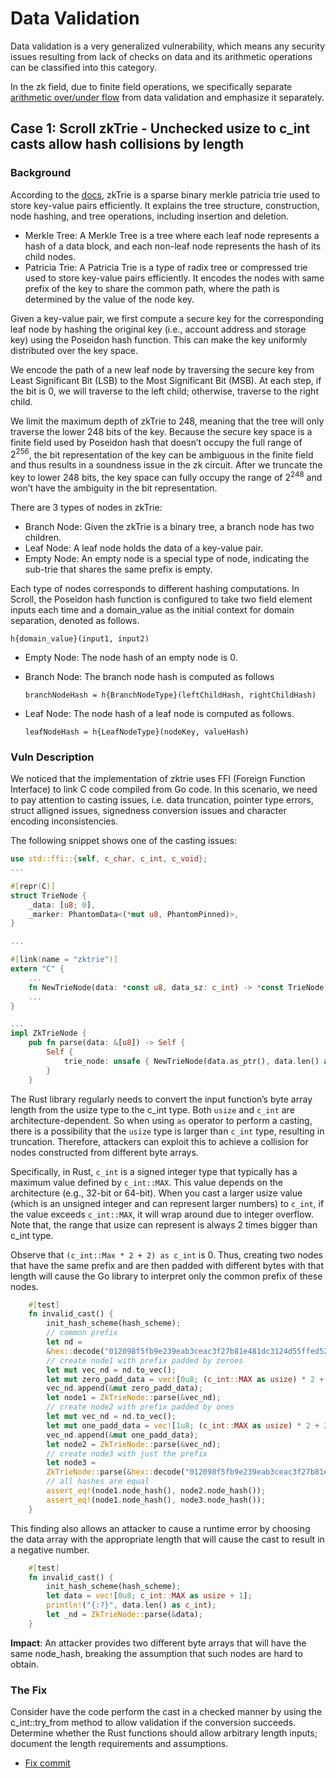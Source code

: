 # Data Validation

Data validation is a very generalized  vulnerability, which means any security issues resulting from lack of checks on data and its arithmetic operations can be classified into this category.

In the zk field, due to finite field operations, we specifically separate [arithmetic over/under flow](../Arithmetic%20Over\Under%20Flow.md) from data validation and emphasize it separately.

## Case 1: Scroll zkTrie - Unchecked usize to c_int casts allow hash collisions by length

### Background

According to the [docs](https://docs.scroll.io/en/technology/sequencer/zktrie/), zkTrie is a sparse binary merkle patricia trie used to store key-value pairs efficiently. It explains the tree structure, construction, node hashing, and tree operations, including insertion and deletion.

- Merkle Tree: A Merkle Tree is a tree where each leaf node represents a hash of a data block, and each non-leaf node represents the hash of its child nodes.
- Patricia Trie: A Patricia Trie is a type of radix tree or compressed trie used to store key-value pairs efficiently. It encodes the nodes with same prefix of the key to share the common path, where the path is determined by the value of the node key.

Given a key-value pair, we first compute a secure key for the corresponding leaf node by hashing the original key (i.e., account address and storage key) using the Poseidon hash function. This can make the key uniformly distributed over the key space.

We encode the path of a new leaf node by traversing the secure key from Least Significant Bit (LSB) to the Most Significant Bit (MSB). At each step, if the bit is 0, we will traverse to the left child; otherwise, traverse to the right child.

We limit the maximum depth of zkTrie to 248, meaning that the tree will only traverse the lower 248 bits of the key. Because the secure key space is a finite field used by Poseidon hash that doesn’t occupy the full range of $2^{256}$, the bit representation of the key can be ambiguous in the finite field and thus results in a soundness issue in the zk circuit. After we truncate the key to lower 248 bits, the key space can fully occupy the range of $2^{248}$ and won’t have the ambiguity in the bit representation.

There are 3 types of nodes in zkTrie:

- Branch Node: Given the zkTrie is a binary tree, a branch node has two children.
- Leaf Node: A leaf node holds the data of a key-value pair.
- Empty Node: An empty node is a special type of node, indicating the sub-trie that shares the same prefix is empty.

Each type of nodes corresponds to different hashing computations. In Scroll, the Poseidon hash function is configured to take two field element inputs each time and a domain_value as the initial context for domain separation, denoted as follows.

```
h{domain_value}(input1, input2)
```

- Empty Node: The node hash of an empty node is 0.
- Branch Node: The branch node hash is computed as follows
  
  ```
  branchNodeHash = h{BranchNodeType}(leftChildHash, rightChildHash)
  ```
- Leaf Node: The node hash of a leaf node is computed as follows.

    ```
    leafNodeHash = h{LeafNodeType}(nodeKey, valueHash)
    ```

### Vuln Description

We noticed that the implementation of zktrie uses FFI (Foreign Function Interface) to link C code compiled from Go code. In this scenario, we need to pay attention to casting issues, i.e. data truncation, pointer type errors, struct alligned issues, signedness conversion issues and character encoding inconsistencies.

The following snippet shows one of the casting issues:

```Rust
use std::ffi::{self, c_char, c_int, c_void};
...

#[repr(C)]
struct TrieNode {
    _data: [u8; 0],
    _marker: PhantomData<(*mut u8, PhantomPinned)>,
}

...

#[link(name = "zktrie")]
extern "C" {
    ...
    fn NewTrieNode(data: *const u8, data_sz: c_int) -> *const TrieNode;
    ...
}

...
impl ZkTrieNode {
    pub fn parse(data: &[u8]) -> Self {
        Self {
            trie_node: unsafe { NewTrieNode(data.as_ptr(), data.len() as c_int) },
        }
    }
```

The Rust library regularly needs to convert the input function’s byte array length from the
usize type to the c_int type. Both `usize` and `c_int` are architecture-dependent. So when using `as` operator to perform a casting, there is a possibility that the `usize` type is larger than `c_int` type, resulting in truncation. Therefore, attackers can exploit this to achieve a collision for nodes constructed from different byte arrays.

Specifically, in Rust, `c_int` is a signed integer type that typically has a maximum value defined by `c_int::MAX`. This value depends on the architecture (e.g., 32-bit or 64-bit). When you cast a larger usize value (which is an unsigned integer and can represent larger numbers) to `c_int`, if the value exceeds `c_int::MAX`, it will wrap around due to integer overflow. Note that, the range that usize can represent is always 2 times bigger than c_int type.

Observe that `(c_int::Max * 2 + 2) as c_int` is 0.  Thus, creating two nodes
that have the same prefix and are then padded with different bytes with that length will cause the Go library to interpret only the common prefix of these nodes.

```rust
    #[test]
    fn invalid_cast() {
        init_hash_scheme(hash_scheme);
        // common prefix
        let nd =
        &hex::decode("012098f5fb9e239eab3ceac3f27b81e481dc3124d55ffed523a839ee8446b64864010100000000000000000000000000000000000000000000000000000000018282256f8b00").unwrap();
        // create node1 with prefix padded by zeroes
        let mut vec_nd = nd.to_vec();
        let mut zero_padd_data = vec![0u8; (c_int::MAX as usize) * 2 + 2];
        vec_nd.append(&mut zero_padd_data);
        let node1 = ZkTrieNode::parse(&vec_nd);
        // create node2 with prefix padded by ones
        let mut vec_nd = nd.to_vec();
        let mut one_padd_data = vec![1u8; (c_int::MAX as usize) * 2 + 2];
        vec_nd.append(&mut one_padd_data);
        let node2 = ZkTrieNode::parse(&vec_nd);
        // create node3 with just the prefix
        let node3 =
        ZkTrieNode::parse(&hex::decode("012098f5fb9e239eab3ceac3f27b81e481dc3124d55ffed523a839ee8446b64864010100000000000000000000000000000000000000000000000000000000018282256f8b00").unwrap());
        // all hashes are equal
        assert_eq!(node1.node_hash(), node2.node_hash());
        assert_eq!(node1.node_hash(), node3.node_hash());
    }
```

This finding also allows an attacker to cause a runtime error by choosing the data array with the appropriate length that will cause the cast to result in a negative number.

```rust
    #[test]
    fn invalid_cast() {
        init_hash_scheme(hash_scheme);
        let data = vec![0u8; c_int::MAX as usize + 1];
        println!("{:?}", data.len() as c_int);
        let _nd = ZkTrieNode::parse(&data);
    }
```

**Impact**: An attacker provides two different byte arrays that will have the same node_hash, breaking the assumption that such nodes are hard to obtain.

### The Fix

Consider  have the code perform the cast in a checked manner by using the
c_int::try_from method to allow validation if the conversion succeeds. Determine whether the Rust functions should allow arbitrary length inputs; document the length requirements and assumptions.

- [Fix commit](9d28429589c4703d7d20e01d82f280c37e4022a6)


